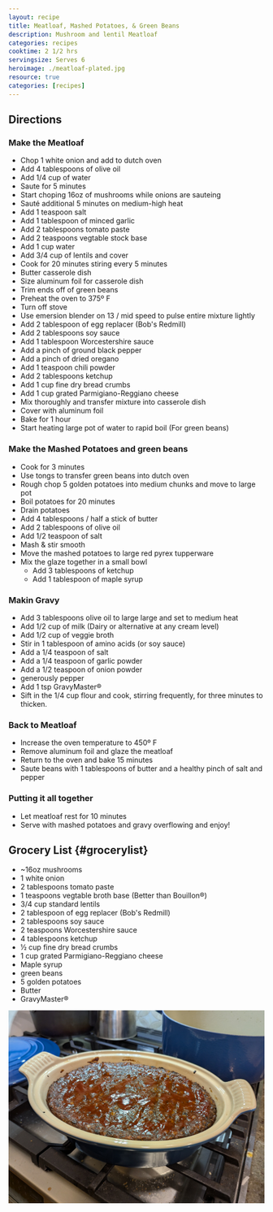 ```yaml
---
layout: recipe
title: Meatloaf, Mashed Potatoes, & Green Beans
description: Mushroom and lentil Meatloaf
categories: recipes
cooktime: 2 1/2 hrs
servingsize: Serves 6
heroimage: ./meatloaf-plated.jpg
resource: true
categories: [recipes]
---
```


## Directions
### Make the Meatloaf
* Chop 1 white onion and add to dutch oven
* Add 4 tablespoons of olive oil
* Add 1/4 cup of water
* Saute for 5 minutes
* Start choping 16oz of mushrooms while onions are sauteing
* Sauté additional 5 minutes on medium-high heat
* Add 1 teaspoon salt 
* Add 1 tablespoon of minced garlic
* Add 2 tablespoons tomato paste
* Add 2 teaspoons vegtable stock base
* Add 1 cup water
* Add 3/4 cup of lentils and cover
* Cook for 20 minutes stiring every 5 minutes
* Butter casserole dish
* Size aluminum foil for casserole dish
* Trim ends off of green beans
* Preheat the oven to 375º F 
* Turn off stove
* Use emersion blender on 13 / mid speed to pulse entire mixture lightly
* Add 2 tablespoon of egg replacer (Bob's Redmill)
* Add 2 tablespoons soy sauce
* Add 1 tablespoon Worcestershire sauce
* Add a pinch of ground black pepper
* Add a pinch of dried oregano
* Add 1 teaspoon chili powder
* Add 2 tablespoons ketchup
* Add 1 cup fine dry bread crumbs
* Add 1 cup grated Parmigiano-Reggiano cheese
* Mix thoroughly and transfer mixture into casserole dish 
* Cover with aluminum foil
* Bake for 1 hour
* Start heating large pot of water to rapid boil (For green beans)

### Make the Mashed Potatoes and green beans
* Cook for 3 minutes
* Use tongs to transfer green beans into dutch oven
* Rough chop 5 golden potatoes into medium chunks and move to large pot
* Boil potatoes for 20 minutes
* Drain potatoes
* Add 4 tablespoons / half a stick of butter
* Add 2 tablespoons of olive oil
* Add 1/2 teaspoon of salt
* Mash & stir smooth
* Move the mashed potatoes to large red pyrex tupperware
* Mix the glaze together in a small bowl
    * Add 3 tablespoons of ketchup
    * Add 1 tablespoon of maple syrup

### Makin Gravy
* Add 3 tablespoons olive oil to large large and set to medium heat
* Add 1/2 cup of milk (Dairy or alternative at any cream level)
* Add 1/2 cup of veggie broth
* Stir in 1 tablespoon of amino acids (or soy sauce)
* Add a 1/4 teaspoon of salt
* Add a 1/4 teaspoon of garlic powder
* Add a 1/2 teaspoon of onion powder
* generously pepper
* Add 1 tsp GravyMaster®
* Sift in the 1/4 cup flour and cook, stirring frequently, for three minutes to thicken.

### Back to Meatloaf
* Increase the oven temperature to 450º F
* Remove aluminum foil and glaze the meatloaf
* Return to the oven and bake 15 minutes
* Saute beans with 1 tablespoons of butter and a healthy pinch of salt and pepper


### Putting it all together
* Let meatloaf rest for 10 minutes
* Serve with mashed potatoes and gravy overflowing and enjoy!

## Grocery List {#grocerylist}
<div class="full" id="copygrocerylist" onclick="copyDivToClipboard()" markdown="1">

* ~16oz mushrooms
* 1 white onion
* 2 tablespoons tomato paste
* 1 teaspoons vegtable broth base (Better than Bouillon®)
* 3/4 cup standard lentils
* 2 tablespoon of egg replacer (Bob's Redmill)
* 2 tablespoons soy sauce
* 2 teaspoons Worcestershire sauce
* 4 tablespoons ketchup
* ½ cup fine dry bread crumbs
* 1 cup grated Parmigiano-Reggiano cheese
* Maple syrup
* green beans 
* 5 golden potatoes
* Butter
* GravyMaster®

</div>

![{{page.description}}](./meatloaf-out-of-oven.jpg "{{page.title}}")
